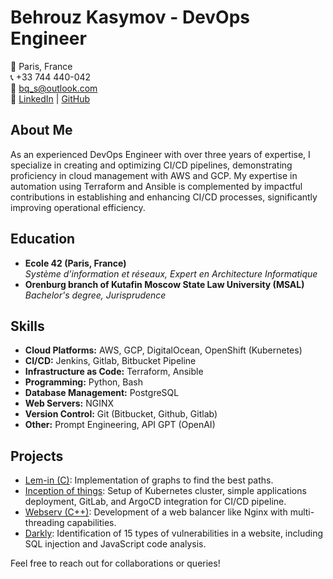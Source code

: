 # Behrouz Kasymov - DevOps Engineer

📍 Paris, France  
📞 +33 744 440-042  
📧 [bq_s@outlook.com](mailto:bq_s@outlook.com)  
🔗 [LinkedIn](https://linkedin.com/in/behaqos/) | [GitHub](https://github.com/behaqos)

## About Me
As an experienced DevOps Engineer with over three years of expertise, I specialize in creating and optimizing CI/CD pipelines, demonstrating proficiency in cloud management with AWS and GCP. My expertise in automation using Terraform and Ansible is complemented by impactful contributions in establishing and enhancing CI/CD processes, significantly improving operational efficiency.

## Education

- **Ecole 42 (Paris, France)**  
  _Système d’information et réseaux, Expert en Architecture Informatique_
- **Orenburg branch of Kutafin Moscow State Law University (MSAL)**  
  _Bachelor's degree, Jurisprudence_

## Skills

- **Cloud Platforms:** AWS, GCP, DigitalOcean, OpenShift (Kubernetes)
- **CI/CD:** Jenkins, Gitlab, Bitbucket Pipeline
- **Infrastructure as Code:** Terraform, Ansible
- **Programming:** Python, Bash
- **Database Management:** PostgreSQL
- **Web Servers:** NGINX
- **Version Control:** Git (Bitbucket, Github, Gitlab)
- **Other:** Prompt Engineering, API GPT (OpenAI)

## Projects

- [Lem-in (C)](link-to-project): Implementation of graphs to find the best paths.
- [Inception of things](link-to-project): Setup of Kubernetes cluster, simple applications deployment, GitLab, and ArgoCD integration for CI/CD pipeline.
- [Webserv (C++)](link-to-project): Development of a web balancer like Nginx with multi-threading capabilities.
- [Darkly](link-to-project): Identification of 15 types of vulnerabilities in a website, including SQL injection and JavaScript code analysis.

Feel free to reach out for collaborations or queries!
